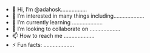 - 👋 Hi, I’m @adahosk.................
- 👀 I’m interested in many things including....................
- 🌱 I’m currently learning ....................
- 💞️ I’m looking to collaborate on ....................
- 📫 How to reach me ....................
- ⚡ Fun facts: ....................

<!---
adahosk/adahosk is a ✨ special ✨ repository because its `README.md` (this file) appears on your GitHub profile.
You can click the Preview link to take a look at your changes.
--->
